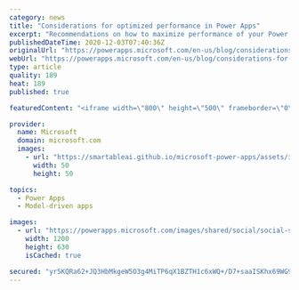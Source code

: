 ```yaml
---
category: news
title: "Considerations for optimized performance in Power Apps"
excerpt: "Recommendations on how to maximize performance of your Power Apps "
publishedDateTime: 2020-12-03T07:40:36Z
originalUrl: "https://powerapps.microsoft.com/en-us/blog/considerations-for-optimized-performance-in-power-apps/"
webUrl: "https://powerapps.microsoft.com/en-us/blog/considerations-for-optimized-performance-in-power-apps/"
type: article
quality: 189
heat: 189
published: true

featuredContent: "<iframe width=\"800\" height=\"500\" frameborder=\"0\" src=\"https://www.youtube.com/embed/jcKoqC9Vfmo\" allow=\"accelerometer; autoplay; encrypted-media; gyroscope; picture-in-picture\" allowfullscreen></iframe>"

provider:
  name: Microsoft
  domain: microsoft.com
  images:
    - url: "https://smartableai.github.io/microsoft-power-apps/assets/images/organizations/microsoft.com-50x50.jpg"
      width: 50
      height: 50

topics:
  - Power Apps
  - Model-driven apps

images:
  - url: "https://powerapps.microsoft.com/images/shared/social/social-share-post-ignite.png"
    width: 1200
    height: 630
    isCached: true

secured: "yr5KQRa62+JQ3HbMkgeW5O3g4MiTP6qX1BZTH1c6xWQ+/D7+saaISKhx69WG9z4opNdVONCYZkvAd5TNnawpnQKHrBSGkKwiJEKkhRhnDBxD0BXBjE6JogXqRMUMbSQXNga+sVP0OCkiFPKFAuVPUFMZ/Zc5pzRaXc2dkstoAPQSQZjOZ9I5RvQbtzgHOkW7i6mKyRoVjKnKatl3lUnHZ0rV+d2TdOCNV3k5t0RLAbmvx0ihlk0keW72GZYOvHsKv2ilvqQ6AnaZsUwMY4ZN+2SFRdhdbnKnG9J6FccmmDmSyEgCw+ab0PYzVS3IvphLu23UV4b/oNBZ0x638VRj8nqHaSAdehReJo8ot85DKMsXMpnFdz7vxcIkGKQvQXEcJeld9x1N708RiStRMKIpYNVhT0s3rNLDJZZOKpKfm9Y/0chie+RE7pwAF9cJo/hQviYSBQcXN5Yukh5ztsDnAw==;YjjQdBWVukjt7gZuL6QU+w=="
---
```


